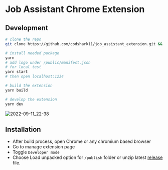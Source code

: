 # Job Assistant Chrome Extension

## Development

```bash
# clone the repo
git clone https://github.com/codshark11/job_assistant_extension.git && cd job_assistant_extension

# install needed package
yarn
# add logo under /public/manifest.json
# for local test
yarn start
# then open localhost:1234

# build the extension
yarn build

# develop the extension
yarn dev
```

![2022-09-11_22-38](https://user-images.githubusercontent.com/17363908/189584329-04ed1cce-ec1e-4da8-8c06-4365385b87f2.png)

## Installation

- After build process, open Chrome or any chromium based browser
- Go to manage extension page
- Toggle `Developer mode`
- Choose Load unpacked option for `/publish` folder or unzip latest [release](https://github.com/vincecao/react-chrome-extension-template-side-panel/releases) file.
